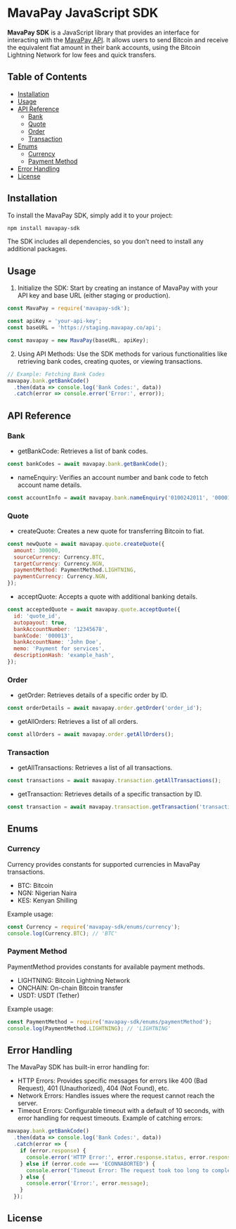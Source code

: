 # MavaPay JavaScript SDK

**MavaPay SDK** is a JavaScript library that provides an interface for interacting with the [MavaPay API](https://mavapay.co/). It allows users to send Bitcoin and receive the equivalent fiat amount in their bank accounts, using the Bitcoin Lightning Network for low fees and quick transfers.

## Table of Contents

- [Installation](#installation)
- [Usage](#usage)
- [API Reference](#api-reference)
    - [Bank](#bank)
    - [Quote](#quote)
    - [Order](#order)
    - [Transaction](#transaction)
- [Enums](#enums)
    - [Currency](#currency)
    - [Payment Method](#payment-method)
- [Error Handling](#error-handling)
- [License](#license)

## Installation

To install the MavaPay SDK, simply add it to your project:

```bash
npm install mavapay-sdk
```
The SDK includes all dependencies, so you don’t need to install any additional packages.

## Usage
1. Initialize the SDK: Start by creating an instance of MavaPay with your API key and base URL (either staging or production).
```javascript
const MavaPay = require('mavapay-sdk');

const apiKey = 'your-api-key';
const baseURL = 'https://staging.mavapay.co/api';

const mavapay = new MavaPay(baseURL, apiKey);

```
2. Using API Methods: Use the SDK methods for various functionalities like retrieving bank codes, creating quotes, or viewing transactions.
```javascript
// Example: Fetching Bank Codes
mavapay.bank.getBankCode()
  .then(data => console.log('Bank Codes:', data))
  .catch(error => console.error('Error:', error));
```

## API Reference
### Bank
* getBankCode: Retrieves a list of bank codes.
```javascript
const bankCodes = await mavapay.bank.getBankCode();
```
* nameEnquiry: Verifies an account number and bank code to fetch account name details.
```javascript
const accountInfo = await mavapay.bank.nameEnquiry('0100242011', '000013');
```
### Quote
* createQuote: Creates a new quote for transferring Bitcoin to fiat.
```javascript
const newQuote = await mavapay.quote.createQuote({
  amount: 300000,
  sourceCurrency: Currency.BTC,
  targetCurrency: Currency.NGN,
  paymentMethod: PaymentMethod.LIGHTNING,
  paymentCurrency: Currency.NGN,
});
```
* acceptQuote: Accepts a quote with additional banking details.
```javascript
const acceptedQuote = await mavapay.quote.acceptQuote({
  id: 'quote_id',
  autopayout: true,
  bankAccountNumber: '12345678',
  bankCode: '000013',
  bankAccountName: 'John Doe',
  memo: 'Payment for services',
  descriptionHash: 'example_hash',
});

```

### Order
* getOrder: Retrieves details of a specific order by ID.
```javascript
const orderDetails = await mavapay.order.getOrder('order_id');
```
* getAllOrders: Retrieves a list of all orders.
```javascript
const allOrders = await mavapay.order.getAllOrders();
```




### Transaction
* getAllTransactions: Retrieves a list of all transactions.
```javascript
const transactions = await mavapay.transaction.getAllTransactions();
```
* getTransaction: Retrieves details of a specific transaction by ID.
```javascript
const transaction = await mavapay.transaction.getTransaction('transaction_id');
```




## Enums
### Currency
Currency provides constants for supported currencies in MavaPay transactions.

* BTC: Bitcoin
* NGN: Nigerian Naira
* KES: Kenyan Shilling

Example usage:
```javascript
const Currency = require('mavapay-sdk/enums/currency');
console.log(Currency.BTC); // 'BTC'

```

### Payment Method
PaymentMethod provides constants for available payment methods.

* LIGHTNING: Bitcoin Lightning Network
* ONCHAIN: On-chain Bitcoin transfer
* USDT: USDT (Tether)
  
Example usage:
```javascript
const PaymentMethod = require('mavapay-sdk/enums/paymentMethod');
console.log(PaymentMethod.LIGHTNING); // 'LIGHTNING'

```

## Error Handling
The MavaPay SDK has built-in error handling for:

* HTTP Errors: Provides specific messages for errors like 400 (Bad Request), 401 (Unauthorized), 404 (Not Found), etc.
* Network Errors: Handles issues where the request cannot reach the server.
* Timeout Errors: Configurable timeout with a default of 10 seconds, with error handling for request timeouts.
Example of catching errors:
```javascript
mavapay.bank.getBankCode()
  .then(data => console.log('Bank Codes:', data))
  .catch(error => {
    if (error.response) {
      console.error('HTTP Error:', error.response.status, error.response.data);
    } else if (error.code === 'ECONNABORTED') {
      console.error('Timeout Error: The request took too long to complete.');
    } else {
      console.error('Error:', error.message);
    }
  });

```

## License